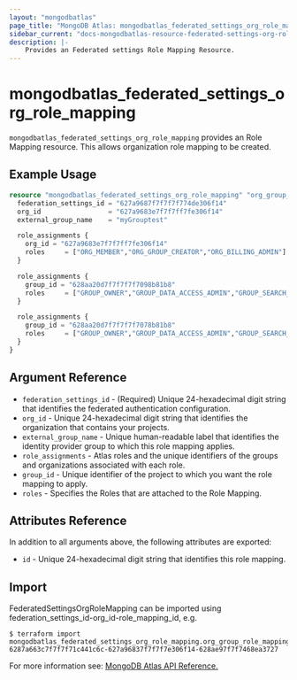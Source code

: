 ```yaml
---
layout: "mongodbatlas"
page_title: "MongoDB Atlas: mongodbatlas_federated_settings_org_role_mapping"
sidebar_current: "docs-mongodbatlas-resource-federated-settings-org-role-mapping"
description: |-
    Provides an Federated settings Role Mapping Resource.
---
```


# mongodbatlas_federated_settings_org_role_mapping

`mongodbatlas_federated_settings_org_role_mapping` provides an Role Mapping resource. This allows organization role mapping to be created.

## Example Usage

```terraform
resource "mongodbatlas_federated_settings_org_role_mapping" "org_group_role_mapping_import" {
  federation_settings_id = "627a9687f7f7f7f774de306f14"
  org_id                 = "627a9683e7f7f7ff7fe306f14"
  external_group_name    = "myGrouptest"

  role_assignments {
    org_id = "627a9683e7f7f7ff7fe306f14"
    roles     = ["ORG_MEMBER","ORG_GROUP_CREATOR","ORG_BILLING_ADMIN"]
  }

  role_assignments {
    group_id = "628aa20d7f7f7f7f7098b81b8"
    roles     = ["GROUP_OWNER","GROUP_DATA_ACCESS_ADMIN","GROUP_SEARCH_INDEX_EDITOR","GROUP_DATA_ACCESS_READ_ONLY"]
  }

  role_assignments {
    group_id = "628aa20d7f7f7f7f7078b81b8"
    roles     = ["GROUP_OWNER","GROUP_DATA_ACCESS_ADMIN","GROUP_SEARCH_INDEX_EDITOR","GROUP_DATA_ACCESS_READ_ONLY","GROUP_DATA_ACCESS_READ_WRITE"]
  }
}
```

## Argument Reference

* `federation_settings_id` - (Required) Unique 24-hexadecimal digit string that identifies the federated authentication configuration.
* `org_id` - Unique 24-hexadecimal digit string that identifies the organization that contains your projects.
* `external_group_name` - Unique human-readable label that identifies the identity provider group to which this role mapping applies.
* `role_assignments` - Atlas roles and the unique identifiers of the groups and organizations associated with each role.
* `group_id` - Unique identifier of the project to which you want the role mapping to apply.
* `roles` - Specifies the Roles that are attached to the Role Mapping.

## Attributes Reference

In addition to all arguments above, the following attributes are exported:
* `id` - Unique 24-hexadecimal digit string that identifies this role mapping.

## Import

FederatedSettingsOrgRoleMapping can be imported using federation_settings_id-org_id-role_mapping_id, e.g.

```
$ terraform import mongodbatlas_federated_settings_org_role_mapping.org_group_role_mapping_import 6287a663c7f7f7f71c441c6c-627a96837f7f7f7e306f14-628ae97f7f7468ea3727
```

For more information see: [MongoDB Atlas API Reference.](https://www.mongodb.com/docs/atlas/reference/api/federation-configuration/)